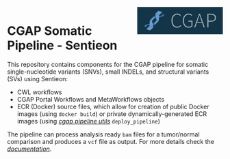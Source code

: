<img src="https://github.com/dbmi-bgm/cgap-pipeline/blob/master/docs/images/cgap_logo.png" width="200" align="right">

# CGAP Somatic Pipeline - Sentieon

This repository contains components for the CGAP pipeline for somatic single-nucleotide variants (SNVs), small INDELs, and structural variants (SVs) using Sentieon:

  * CWL workflows
  * CGAP Portal Workflows and MetaWorkflows objects
  * ECR (Docker) source files, which allow for creation of public Docker images (using `docker build`) or private dynamically-generated ECR images (using [*cgap pipeline utils*](https://github.com/dbmi-bgm/cgap-pipeline-utils/) `deploy_pipeline`)

The pipeline can process analysis ready ``bam`` files for a tumor/normal comparison and produces a `vcf` file as output.
For more details check the [*documentation*](https://cgap-pipeline-main.readthedocs.io/en/latest/Pipelines/Downstream/somatic_sentieon/index-somatic_sentieon.html "somatic sentieon").
